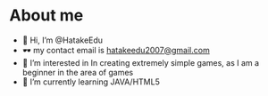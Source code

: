 # About me
- 👋 Hi, I’m @HatakeEdu
- 🕶 my contact email is hatakeedu2007@gmail.com
- 👀 I’m interested in In creating extremely simple games, as I am a beginner in the area of games
- 🌱 I’m currently learning JAVA/HTML5

<!---
HatakeEdu/HatakeEdu is a ✨ special ✨ repository because its `README.md` (this file) appears on your GitHub profile.
You can click the Preview link to take a look at your changes.
--->
